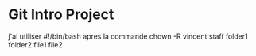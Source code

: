 # Git Intro Project

j'ai utiliser #!/bin/bash
apres la commande chown -R vincent:staff folder1 folder2 file1 file2
